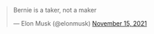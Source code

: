<blockquote class="twitter-tweet" data-conversation="none"><p lang="en" dir="ltr">Bernie is a taker, not a maker</p>&mdash; Elon Musk (@elonmusk) <a href="https://twitter.com/elonmusk/status/1460051518124699650?ref_src=twsrc%5Etfw">November 15, 2021</a></blockquote>

<!--
**debatz/debatz** is a ✨ _special_ ✨ repository because its `README.md` (this file) appears on your GitHub profile.

Here are some ideas to get you started:

- 🔭 I’m currently working on ...
- 🌱 I’m currently learning ...
- 👯 I’m looking to collaborate on ...
- 🤔 I’m looking for help with ...
- 💬 Ask me about ...
- 📫 How to reach me: ...
- 😄 Pronouns: ...
- ⚡ Fun fact: ...
-->
